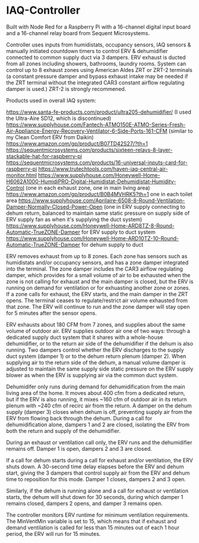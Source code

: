 
# IAQ-Controller

Built with Node Red for a Raspberry Pi with a 16-channel digital input board and a 16-channel relay board from Sequent Microsystems.

Controller uses inputs from humidistats, occupancy sensors, IAQ sensors & manually initiated countdown timers to control ERV & dehumidifier connected to common supply duct via 3 dampers. ERV exhaust is ducted from all zones including showers, bathrooms, laundry rooms. System can control up to 8 exhaust zones using American Aldes ZRT or ZRT-2 terminals (a constant pressure damper and bypass exhaust intake may be needed if the ZRT terminal without the integrated CAR3 constant airflow regulating damper is used.) ZRT-2 is strongly recommened.

Products used in overall IAQ system:

https://www.santa-fe-products.com/product/ultra205-dehumidifier/ (I used the Ultra-Aire SD12, which is discontinued)
https://www.supplyhouse.com/Fantech-ATMO150E-ATMO-Series-Fresh-Air-Appliance-Energy-Recovery-Ventilator-6-Side-Ports-161-CFM (similar to my Clean Comfort ERV from Daikin)
https://www.amazon.com/gp/product/B07TD42S27/?th=1
https://sequentmicrosystems.com/products/sixteen-relays-8-layer-stackable-hat-for-raspberry-pi
https://sequentmicrosystems.com/products/16-universal-inputs-card-for-raspberry-pi
https://www.trutechtools.com/haven-iaq-central-air-monitor.html
https://www.supplyhouse.com/Honeywell-Home-H6062A1000-HumidiPRO-Digital-Humidistat-Dehumidistat-Humidity-Control (one in each exhaust zone, one in main living area)
https://www.amazon.com/gp/product/B0B4MVHRK5?th=1 one in each toilet area
https://www.supplyhouse.com/Aprilaire-6508-8-Round-Ventilation-Damper-Normally-Closed-Power-Open (one in ERV supply connecting to dehum return, balanced to maintain same static pressure on supply side of ERV supply fan as when it's supplying the duct system)
https://www.supplyhouse.com/Honeywell-Home-ARD8TZ-8-Round-Automatic-TrueZONE-Damper for ERV supply to duct system
https://www.supplyhouse.com/Honeywell-Home-ARD10TZ-10-Round-Automatic-TrueZONE-Damper for dehum supply to duct

ERV removes exhaust from up to 8 zones. Each zone has sensors such as humidistats and/or occupancy sensors, and has a zone damper integrated into the terminal. The zone damper includes the CAR3 airflow regulating damper, which provides for a small volume of air to be exhausted when the zone is not calling for exhaust and the main damper is closed, but the ERV is running on demand for ventilation or for exhuasting another zone or zones. If a zone calls for exhaust, the ERV starts, and the main damper in the ZRT opens. The terminal ceases to regulate/restrict air volume exhausted from that zone. The ERV will continue to run and the zone damper will stay open for 5 minutes after the sensor opens. 

ERV exhausts about 180 CFM from 7 zones, and supplies about the same volume of outdoor air. ERV supplies outdoor air one of two ways: through a dedicated supply duct system that it shares with a whole-house dehumidifier, or to the return air side of the dehumidifier if the dehum is also running. Two dampers control whether the ERV discharges to the supply duct system (damper 1) or to the dehum return plenum (damper 2). When supplying air to the return side of the dehum, a manual volume damper is adjusted to maintain the same supply side static pressure on the ERV supply blower as when the ERV is supplying air via the common duct system.

Dehumidifer only runs during demand for dehumidification from the main living area of the home. It moves about 400 cfm from a dedicated return, but if the ERV is also running, it mixes ~160 cfm of outdoor air in its return plenum with ~240 cfm of recirc air from the return. A damper on the dehum supply (damper 3) closes when dehum is off, preventing supply air from the ERV from flowing back through the dehum. During a call for dehumidification alone, dampers 1 and 2 are closed, isolating the ERV from both the return and supply of the dehumidifier.

During an exhaust or ventilation call only, the ERV runs and the dehumidifier remains off. Damper 1 is open, dampers 2 and 3 are closed.

If a call for dehum starts during a call for exhaust and/or ventilation, the ERV shuts down. A 30-second time delay elapses before the ERV and dehum start, giving the 3 dampers that control supply air from the ERV and dehum time to reposition for this mode. Damper 1 closes, dampers 2 and 3 open.

Similarly, if the dehum is running alone and a call for exhaust or ventilation starts, the dehum will shut down for 30 seconds, during which damper 1 remains closed, dampers 2 opens, and damper 3 remains open.

The controller monitors ERV runtime for minimum ventilation requirements. The MinVentMin variable is set to 15, which means that if exhaust and demand ventilation is called for less than 15 minutes out of each 1 hour period, the ERV will run for 15 minutes. 

